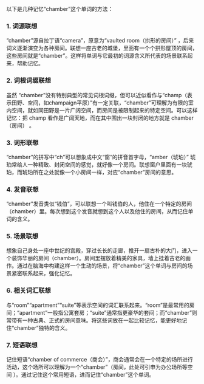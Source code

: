 以下是几种记忆“chamber”这个单词的方法：

### 1. 词源联想
“chamber”源自拉丁语“camera”，原意为“vaulted room（拱形的房间）” ，后来词义逐渐演变为各种房间。联想一座古老的城堡，里面有一个个拱形屋顶的房间，这些房间就是“chamber”。这样将单词与它最初的词源含义所代表的场景联系起来，帮助记忆。

### 2. 词根词缀联想
虽然 “chamber”没有特别典型的常见词根词缀，但可以近似看作与“champ（表示田野、空间，如champaign平原）”有一定关联，“chamber”可理解为有限的室内空间，就如同田野是一片广阔空间，而房间是被限制起来的特定空间。可以这样记忆：把 champ 看作是广阔天地，而在其中围出一块封闭的地方就是 chamber（房间） 。

### 3. 词形联想
“chamber”的拼写中“ch”可以想象成中文“窗”的拼音首字母，“amber（琥珀）” 琥珀常给人一种精致、封闭空间的感觉，就好像一个房间。联想窗户里面有一块琥珀，而琥珀所在之处就像一个小房间一样，对应“chamber”房间的意思。

### 4. 发音联想
“chamber”发音类似“钱伯”，可以联想一个叫钱伯的人，他住在一个特定的房间（chamber）里。每次想到这个发音就想到这个人以及他住的房间，从而记住单词的含义。

### 5. 场景联想
想象自己身处一座中世纪的宫殿，穿过长长的走廊，推开一扇古朴的大门，进入一个装饰华丽的房间（chamber）。房间里摆放着精美的家具，墙上挂着古老的画作。通过在脑海中构建这样一个生动的场景，将“chamber”这个单词与房间的场景紧密联系起来，强化记忆。

### 6. 相关词汇联想
与“room”“apartment”“suite”等表示空间的词汇联系起来。“room”是最常用的房间；“apartment”一般指公寓套房；“suite”通常指更豪华的套间；而“chamber”则常带有一种古典、正式的房间意味。将这些词放在一起比较记忆，能更好地记住“chamber”独特的含义。

### 7. 短语联想
记住短语“chamber of commerce（商会）”，商会通常会在一个特定的场所进行活动，这个场所可以理解为一个“chamber”（房间，此处可引申为办公场所等空间 ）。通过记住这个常用短语，进而记住“chamber”这个单词。 